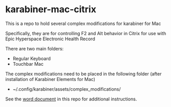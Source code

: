 
# karabiner-mac-citrix


This is a repo to hold several complex modifications for karabiner for Mac

Specifically, they are for controlling F2 and Alt behavior in Citrix for use with Epic Hyperspace Electronic Health Record


There are two main folders:
- Regular Keyboard
- Touchbar Mac


The complex modifications need to be placed in the following folder (after installation of Karabiner Elements for Mac)
- ~/.config/karabiner/assets/complex_modifications/


See the [word document](https://github.com/benhmin/karabiner-mac-citrix/blob/main/Epic%20F2%20Mac%20Guide.docx?raw=true) in this repo for additional instructions.
